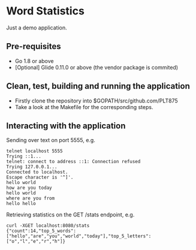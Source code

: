 # Word Statistics

Just a demo application.

## Pre-requisites
* Go 1.8 or above
* [Optional] Glide 0.11.0 or above (the vendor package is commited)

## Clean, test, building and running the application
* Firstly clone the repository into $GOPATH/src/github.com/PLT875
* Take a look at the Makefile for the corresponding steps.

## Interacting with the application

Sending over text on port 5555, e.g.
```
telnet localhost 5555
Trying ::1...
telnet: connect to address ::1: Connection refused
Trying 127.0.0.1...
Connected to localhost.
Escape character is '^]'.
hello world
how are you today
hello world
where are you from
hello hello
```

Retrieving statistics on the GET /stats endpoint, e.g.
```
curl -XGET localhost:8080/stats
{"count":14,"top_5_words":["hello","are","you","world","today"],"top_5_letters":["o","l","e","r","h"]}
```